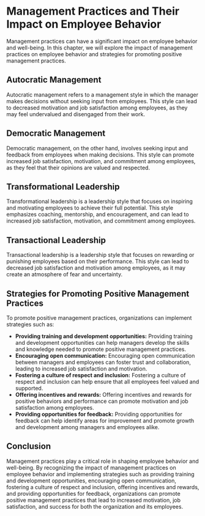 Management Practices and Their Impact on Employee Behavior
================================================================================================

Management practices can have a significant impact on employee behavior and well-being. In this chapter, we will explore the impact of management practices on employee behavior and strategies for promoting positive management practices.

Autocratic Management
---------------------

Autocratic management refers to a management style in which the manager makes decisions without seeking input from employees. This style can lead to decreased motivation and job satisfaction among employees, as they may feel undervalued and disengaged from their work.

Democratic Management
---------------------

Democratic management, on the other hand, involves seeking input and feedback from employees when making decisions. This style can promote increased job satisfaction, motivation, and commitment among employees, as they feel that their opinions are valued and respected.

Transformational Leadership
---------------------------

Transformational leadership is a leadership style that focuses on inspiring and motivating employees to achieve their full potential. This style emphasizes coaching, mentorship, and encouragement, and can lead to increased job satisfaction, motivation, and commitment among employees.

Transactional Leadership
------------------------

Transactional leadership is a leadership style that focuses on rewarding or punishing employees based on their performance. This style can lead to decreased job satisfaction and motivation among employees, as it may create an atmosphere of fear and uncertainty.

Strategies for Promoting Positive Management Practices
------------------------------------------------------

To promote positive management practices, organizations can implement strategies such as:

* **Providing training and development opportunities:** Providing training and development opportunities can help managers develop the skills and knowledge needed to promote positive management practices.
* **Encouraging open communication:** Encouraging open communication between managers and employees can foster trust and collaboration, leading to increased job satisfaction and motivation.
* **Fostering a culture of respect and inclusion:** Fostering a culture of respect and inclusion can help ensure that all employees feel valued and supported.
* **Offering incentives and rewards:** Offering incentives and rewards for positive behaviors and performance can promote motivation and job satisfaction among employees.
* **Providing opportunities for feedback:** Providing opportunities for feedback can help identify areas for improvement and promote growth and development among managers and employees alike.

Conclusion
----------

Management practices play a critical role in shaping employee behavior and well-being. By recognizing the impact of management practices on employee behavior and implementing strategies such as providing training and development opportunities, encouraging open communication, fostering a culture of respect and inclusion, offering incentives and rewards, and providing opportunities for feedback, organizations can promote positive management practices that lead to increased motivation, job satisfaction, and success for both the organization and its employees.
